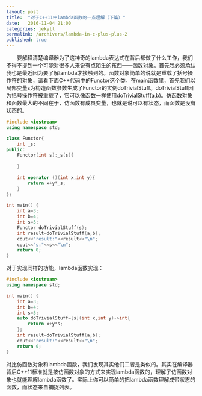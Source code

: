 ```yaml
---
layout: post
title:  "对于C++11中lambda函数的一点理解（下篇）"
date:   2016-11-04 21:00
categories: jekyll
permalink: /archivers/lambda-in-c-plus-plus-2
published: true
---
```

&emsp;&emsp;要解释清楚编译器为了这神奇的lambda表达式在背后都做了什么工作，我们不得不提到一个可能对很多人来说有点陌生的东西——函数对象。首先我必须承认我也是最近因为要了解lambda才接触到的。函数对象简单的说就是重载了括号操作符的对象，请看下面C++代码中的Functor这个类。在main函数里，首先我们以局部变量s为构造函数参数生成了Functor的实例doTrivialStuff。doTrivialStuff因为括号操作符被重载了，它可以像函数一样使用doTrivialStuff(a,b)。仿函数对象和函数最大的不同在于，仿函数有成员变量，也就是说可以有状态，而函数是没有状态的。

~~~cpp
#include <iostream>
using namespace std;

class Functor{
    int _s;
public:
    Functor(int s):_s(s){
        
    }
    
    int operator ()(int x,int y){
        return x+y*_s;
    }
};

int main() {
    int a=3;
    int b=4;
    int s=5;
    Functor doTrivialStuff(s);
    int result=doTrivialStuff(a,b);
    cout<<"result:"<<result<<"\n";
    cout<<"s:"<<s<<"\n";
    return 0;
}
~~~

对于实现同样的功能，lambda函数实现：

~~~cpp
#include <iostream>
using namespace std;

int main() {
    int a=3;
    int b=4;
    int s=5;
    auto doTrivialStuff=[s](int x,int y)->int{
        return x+y*s;
    };
    int result=doTrivialStuff(a,b);
    cout<<"result:"<<result<<"\n";
    return 0;
}
~~~

对比仿函数对象和lambda函数，我们发现其实他们二者是类似的。其实在编译器背后C++11标准就是按仿函数对象的方式来实现lambda函数的，理解了仿函数对象也就能理解lambda函数了。实际上你可以简单的把lambda函数理解成带状态的函数，而状态来自捕捉列表。